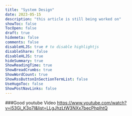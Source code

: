 ```yaml
---
title: "System Design"
date: 2023-05-15
description: "this article is still being worked on"
showToc: false
TocOpen: false
draft: true
hidemeta: false
comments: false
disableHLJS: true # to disable highlightjs
disableShare: false
disableHLJS: true
hideSummary: true
ShowReadingTime: true
ShowBreadCrumbs: true
ShowWordCount: true
ShowRssButtonInSectionTermList: false
UseHugoToc: false
ShowPostNavLinks: false
---
```


###Good youtube Video 
https://www.youtube.com/watch?v=i53Gi_K3o7I&list=LLgJhzLtW3NXx7becPhplhtQ
